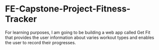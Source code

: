 # FE-Capstone-Project-Fitness-Tracker
For learning purposes, I am going to be building a web app called Get Fit that provides the user information about varies workout types and enables the user to record their progresses.
